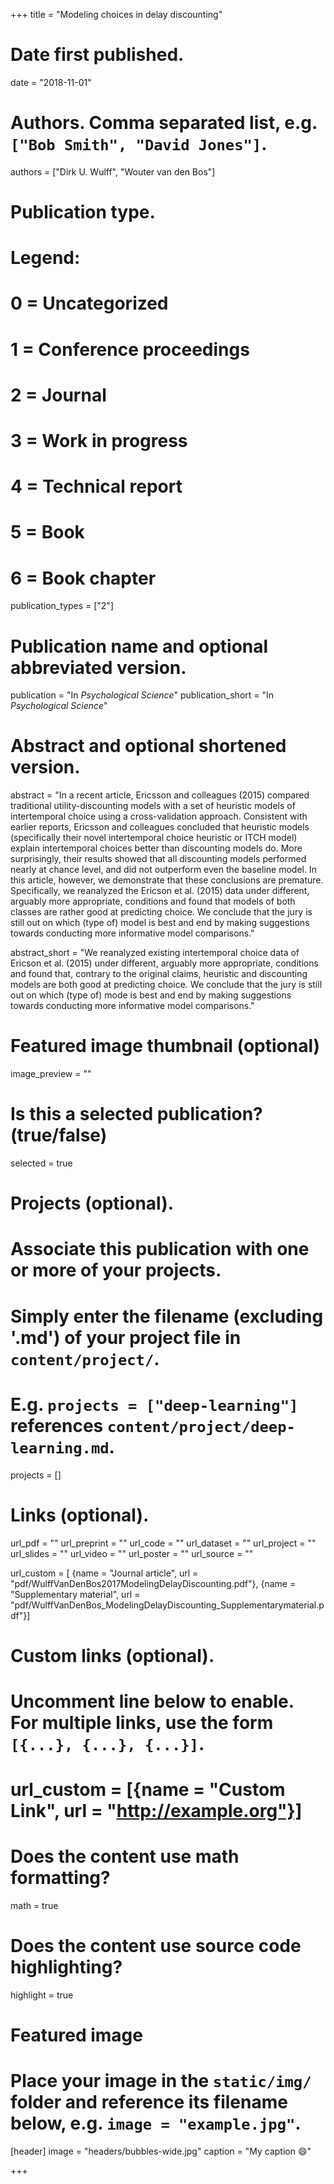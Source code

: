 +++
title = "Modeling choices in delay discounting"

# Date first published.
date = "2018-11-01"

# Authors. Comma separated list, e.g. `["Bob Smith", "David Jones"]`.
authors = ["Dirk U. Wulff", "Wouter van den Bos"]

# Publication type.
# Legend:
# 0 = Uncategorized
# 1 = Conference proceedings
# 2 = Journal
# 3 = Work in progress
# 4 = Technical report
# 5 = Book
# 6 = Book chapter
publication_types = ["2"]

# Publication name and optional abbreviated version.
publication = "In *Psychological Science*"
publication_short = "In *Psychological Science*"

# Abstract and optional shortened version.
abstract = "In a recent article, Ericsson and colleagues (2015) compared traditional utility-discounting models with a set of heuristic models of intertemporal choice using a cross-validation approach. Consistent with earlier reports, Ericsson and colleagues concluded that heuristic models (specifically their novel intertemporal choice heuristic or ITCH model) explain intertemporal choices better than discounting models do. More surprisingly, their results showed that all discounting models performed nearly at chance level, and did not outperform even the baseline model. In this article, however, we demonstrate that these conclusions are premature. Specifically, we reanalyzed the Ericson et al. (2015) data under different, arguably more appropriate, conditions and found that models of both classes are rather good at predicting choice. We conclude that the jury is still out on which (type of) model is best and end by making suggestions towards conducting more informative model comparisons."

abstract_short = "We reanalyzed existing intertemporal choice data of Ericson et al. (2015) under different, arguably more appropriate, conditions and found that, contrary to the original claims, heuristic and discounting models are both good at predicting choice. We conclude that the jury is still out on which (type of) mode is best and end by making suggestions towards conducting more informative model comparisons."


# Featured image thumbnail (optional)
image_preview = ""

# Is this a selected publication? (true/false)
selected = true

# Projects (optional).
#   Associate this publication with one or more of your projects.
#   Simply enter the filename (excluding '.md') of your project file in `content/project/`.
#   E.g. `projects = ["deep-learning"]` references `content/project/deep-learning.md`.
projects = []

# Links (optional).
url_pdf = ""
url_preprint = ""
url_code = ""
url_dataset = ""
url_project = ""
url_slides = ""
url_video = ""
url_poster = ""
url_source = ""

url_custom = [
{name = "Journal article", url = "pdf/WulffVanDenBos2017ModelingDelayDiscounting.pdf"},
{name = "Supplementary material", url = "pdf/WulffVanDenBos_ModelingDelayDiscounting_Supplementarymaterial.pdf"}]

# Custom links (optional).
#   Uncomment line below to enable. For multiple links, use the form `[{...}, {...}, {...}]`.
# url_custom = [{name = "Custom Link", url = "http://example.org"}]

# Does the content use math formatting?
math = true

# Does the content use source code highlighting?
highlight = true

# Featured image
# Place your image in the `static/img/` folder and reference its filename below, e.g. `image = "example.jpg"`.
[header]
image = "headers/bubbles-wide.jpg"
caption = "My caption 😄"

+++
